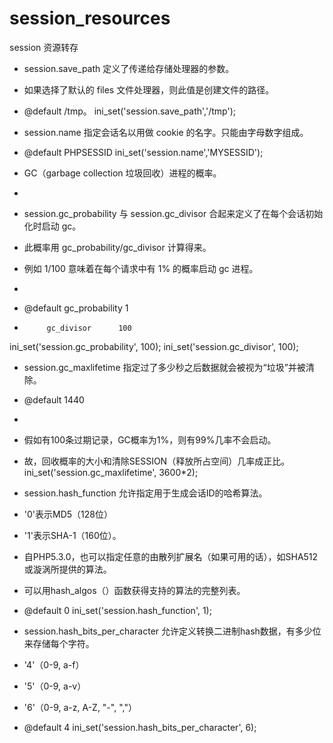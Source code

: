 session_resources
=================

session 资源转存


 * session.save_path 定义了传递给存储处理器的参数。
 * 如果选择了默认的 files 文件处理器，则此值是创建文件的路径。
 * @default /tmp。
ini_set('session.save_path','/tmp');

 * session.name 指定会话名以用做 cookie 的名字。只能由字母数字组成。
 * @default PHPSESSID
ini_set('session.name','MYSESSID');

 * GC（garbage collection 垃圾回收）进程的概率。
 * 
 * session.gc_probability 与 session.gc_divisor 合起来定义了在每个会话初始化时启动 gc。
 * 此概率用 gc_probability/gc_divisor 计算得来。
 * 例如 1/100 意味着在每个请求中有 1% 的概率启动 gc 进程。
 * 
 * @default gc_probability	1
 *          gc_divisor		100
ini_set('session.gc_probability', 100);
ini_set('session.gc_divisor', 100);

 * session.gc_maxlifetime 指定过了多少秒之后数据就会被视为“垃圾”并被清除。
 * @default 1440
 *
 * 假如有100条过期记录，GC概率为1%，则有99%几率不会启动。
 * 故，回收概率的大小和清除SESSION（释放所占空间）几率成正比。
ini_set('session.gc_maxlifetime', 3600*2);

 * session.hash_function 允许指定用于生成会话ID的哈希算法。
 * '0'表示MD5（128位）
 * '1'表示SHA-1（160位）。
 * 自PHP5.3.0，也可以指定任意的由散列扩展名（如果可用的话），如SHA512或漩涡所提供的算法。
 * 可以用hash_algos（）函数获得支持的算法的完整列表。
 * @default 0
ini_set('session.hash_function', 1);

 * session.hash_bits_per_character 允许定义转换二进制hash数据，有多少位来存储每个字符。
 * '4'（0-9, a-f）
 * '5'（0-9, a-v）
 * '6'（0-9, a-z, A-Z, "-", ","）
 * @default 4
ini_set('session.hash_bits_per_character', 6);

